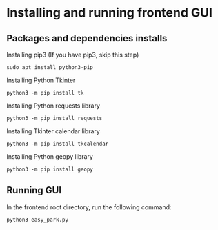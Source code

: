 # Installing and running frontend GUI

## Packages and dependencies installs
Installing pip3 (If you have pip3, skip this step)
```console
sudo apt install python3-pip
```
Installing Python Tkinter
```console
python3 -m pip install tk
```
Installing Python requests library
```console
python3 -m pip install requests
```
Installing Tkinter calendar library
```console
python3 -m pip install tkcalendar
```
Installing Python geopy library
```console
python3 -m pip install geopy
```
## Running GUI
In the frontend root directory, run the following command:
```console
python3 easy_park.py
```


